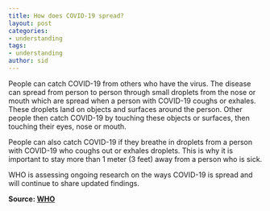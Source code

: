 ```yaml
---
title: How does COVID-19 spread?
layout: post
categories:
- understanding
tags:
- understanding
author: sid
---
```


People can catch COVID-19 from others who have the virus. The disease can spread from person to person through small droplets from the nose or mouth which are spread when a person with COVID-19 coughs or exhales. These droplets land on objects and surfaces around the person. Other people then catch COVID-19 by touching these objects or surfaces, then touching their eyes, nose or mouth. 

People can also catch COVID-19 if they breathe in droplets from a person with COVID-19 who coughs out or exhales droplets. This is why it is important to stay more than 1 meter (3 feet) away from a person who is sick.

WHO is assessing ongoing research on the ways COVID-19 is spread and will continue to share updated findings. 


**Source: [WHO](https://www.who.int/news-room/q-a-detail/q-a-coronaviruses)**